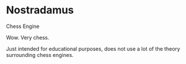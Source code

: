 Nostradamus
===========

Chess Engine

Wow. Very chess.

Just intended for educational purposes, does not use a lot of the theory surrounding chess engines.  

